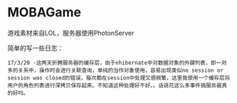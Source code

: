 # MOBAGame
游戏素材来自LOL，服务器使用PhotonServer


简单的写一些日志：

	17/3/29 -这两天折腾服务器的缓存层，由于nhibernate中对数据对象的外键列表，即一对多的关系中，操作时会进行关联查询，单纯的当作对象使用，容易出现类似no session or session was closed的错误，每次都在session中处理又感频繁，这里我使用一个缓存层将用户的角色列表进行深拷贝保存起来。不知道这种处理好不好。。话说花这么多事件搞服务器真的好吗。
